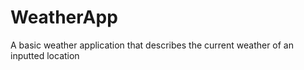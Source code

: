 # WeatherApp
A basic weather application that describes the current weather of an inputted location
